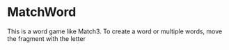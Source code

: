 # MatchWord
This is a word game like Match3. To create a word or multiple words, move the fragment with the letter
